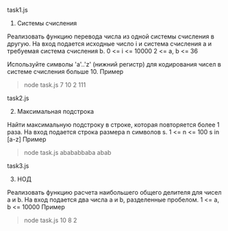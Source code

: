 task1.js
1. Системы счисления

Реализовать функцию перевода числа из одной системы счисления в другую.
На вход подается исходные число i и система счисления a и требуемая система счисления b.
0 <= i <= 10000
2 <= a, b <= 36

Используйте символы 'a'..'z' (нижний регистр) для кодирования чисел в системе счисления больше 10.
Пример

> node task.js 7 10 2
> 111

task2.js

2. Максимальная подстрока

Найти максимальную подстроку в строке, которая повторяется более 1 раза.
На вход подается строка размера n символов s.
1 <= n <= 100
s in [a-z]
Пример

> node task.js abababbaba
> abab


task3.js

3. НОД

Реализовать функцию расчета наибольшего общего делителя для чисел a и b.
На вход подается два числа a и b, разделенные пробелом. 1 <= a, b <= 10000
Пример

> node task.js 10 8
> 2
